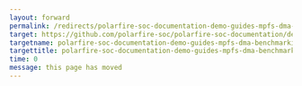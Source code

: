 ```yaml
---
layout: forward
permalink: /redirects/polarfire-soc-documentation-demo-guides-mpfs-dma-benchmarking
target: https://github.com/polarfire-soc/polarfire-soc-documentation/demo-guides/mpfs-dma-benchmarking.md
targetname: polarfire-soc-documentation-demo-guides-mpfs-dma-benchmarking
targettitle: polarfire-soc-documentation-demo-guides-mpfs-dma-benchmarking
time: 0
message: this page has moved
---
```

